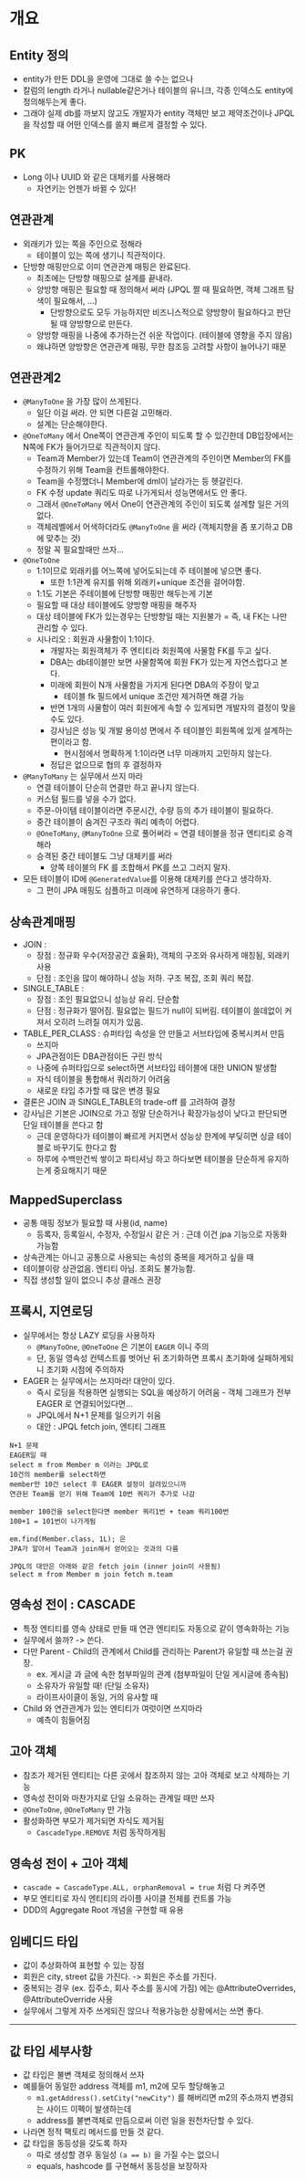 # 개요

## Entity 정의

* entity가 만든 DDL을 운영에 그대로 쓸 수는 없으나
* 칼럼의 length 라거나 nullable같은거나 테이블의 유니크, 각종 인덱스도 entity에 정의해두는게 좋다.
* 그래야 실제 db를 까보지 않고도 개발자가 entity 객체만 보고 제약조건이나 JPQL을 작성할 때 어떤 인덱스를 쓸지 빠르게 결정할 수 있다.

## PK

* Long 이나 UUID 와 같은 대체키를 사용해라
  * 자연키는 언젠가 바뀔 수 있다!

## 연관관계

* 외래키가 있는 쪽을 주인으로 정해라
  * 테이블이 있는 쪽에 생기니 직관적이다.
* 단방향 매핑만으로 이미 연관관계 매핑은 완료된다.
  * 최초에는 단방향 매핑으로 설계를 끝내라.
  * 양방향 매핑은 필요할 때 정의해서 써라 (JPQL 짤 때 필요하면, 객체 그래프 탐색이 필요해서, ...)
    * 단방향으로도 모두 가능하지만 비즈니스적으로 양방향이 필요하다고 판단될 때 양방향으로 만든다.
  * 양방향 매핑을 나중에 추가하는건 쉬운 작업이다. (테이블에 영향을 주지 않음)
  * 왜냐하면 양방향은 연관관계 매핑, 무한 참조등 고려할 사항이 늘어나기 때문

## 연관관계2

* `@ManyToOne` 을 가장 많이 쓰게된다.
  * 일단 이걸 써라. 안 되면 다른걸 고민해라.
  * 설계는 단순해야한다.
* `@OneToMany` 에서 One쪽이 연관관계 주인이 되도록 할 수 있긴한데 DB입장에서는 N쪽에 FK가 들어가므로 직관적이지 않다.
  * Team과 Member가 있는데 Team이 연관관계의 주인이면 Member의 FK를 수정하기 위해 Team을 컨트롤해야한다.
  * Team을 수정했더니 Member에 dml이 날라가는 등 헷갈린다.
  * FK 수정 update 쿼리도 따로 나가게되서 성능면에서도 안 좋다.
  * 그래서 `@OneToMany` 에서 One이 연관관계의 주인이 되도록 설계할 일은 거의 없다.
  * 객체레벨에서 어색하더라도 `@ManyToOne` 을 써라 (객체지향을 좀 포기하고 DB에 맞추는 것)
  * 정말 꼭 필요할때만 쓰자...
* `@OneToOne`
  * 1:1이므로 외래키를 어느쪽에 넣어도되는데 주 테이블에 넣으면 좋다.
    * 또한 1:1관계 유지를 위해 외래키+unique 조건을 걸어야함.
  * 1:1도 기본은 주테이블에 단방향 매핑만 해두는게 기본
  * 필요할 때 대상 테이블에도 양방향 매핑을 해주자
  * 대상 테이블에 FK가 있는경우는 단방향일 때는 지원불가 = 즉, 내 FK는 나만 관리할 수 있다.
  * 시나리오 : 회원과 사물함이 1:1이다.
    * 개발자는 회원객체가 주 엔티티라 회원쪽에 사물함 FK를 두고 싶다.
    * DBA는 db테이블만 보면 사물함쪽에 회원 FK가 있는게 자연스럽다고 본다.
    * 미래에 회원이 N개 사물함을 가지게 된다면 DBA의 주장이 맞고
      * 테이블 fk 필드에서 unique 조건만 제거하면 해결 가능
    * 반면 1개의 사물함이 여러 회원에게 속할 수 있게되면 개발자의 결정이 맞을 수도 있다.
    * 강사님은 성능 및 개발 용이성 면에서 주 테이블인 회원쪽에 있게 설계하는 편이라고 함.
      * 현시점에서 명확하게 1:1이라면 너무 미래까지 고민하지 않는다.
    * 정답은 없으므로 협의 후 결정하자
* `@ManyToMany` 는 실무에서 쓰지 마라
  * 연결 테이블이 단순히 연결만 하고 끝나지 않는다.
  * 커스텀 필드를 넣을 수가 없다.
  * 주문-아이템 테이블이라면 주문시간, 수량 등의 추가 테이블이 필요하다.
  * 중간 테이블이 숨겨진 구조라 쿼리 예측이 어렵다.
  * `@OneToMany`, `@ManyToOne` 으로 풀어써라 = 연결 테이블을 정규 엔티티로 승격해라
  * 승격된 중간 테이블도 그냥 대체키를 써라
    * 양쪽 테이블의 FK 를 조합해서 PK를 쓰고 그러지 말자.
* 모든 테이블이 ID에 `@GeneratedValue`를 이용해 대체키를 쓴다고 생각하자.
  * 그 편이 JPA 매핑도 심플하고 미래에 유연하게 대응하기 좋다.

## 상속관계매핑

* JOIN : 
  * 장점 : 정규화 우수(저장공간 효율화), 객체의 구조와 유사하게 매칭됨, 외래키 사용
  * 단점 : 조인을 많이 해야하니 성능 저하. 구조 복잡, 조회 쿼리 복잡.
* SINGLE_TABLE : 
  * 장점 : 조인 필요없으니 성능상 유리. 단순함 
  * 단점 : 정규화가 떨어짐. 필요없는 필드가 null이 되버림. 테이블이 쓸데없이 커져서 오히려 느려질 여지가 있음.
* TABLE_PER_CLASS : 슈퍼타입 속성을 안 만들고 서브타입에 중복시켜서 만듬
  * 쓰지마
  * JPA관점이든 DBA관점이든 구린 방식
  * 나중에 슈퍼타입으로 select하면 서브타입 테이블에 대한 UNION 발생함
  * 자식 테이블을 통합해서 쿼리하기 어려움
  * 새로운 타입 추가할 때 많은 변경 필요
* 결론은 JOIN 과 SINGLE_TABLE의 trade-off 를 고려하여 결정
* 강사님은 기본은 JOIN으로 가고 정말 단순하거나 확장가능성이 낮다고 판단되면 단일 테이블을 쓴다고 함
  * 근데 운영하다가 테이블이 빠르게 커지면서 성능상 한계에 부딪히면 싱글 테이블로 바꾸기도 한다고 함
  * 하루에 수백만건씩 쌓이고 파티셔닝 하고 하다보면 테이블을 단순하게 유지하는게 중요해지기 때문


## MappedSuperclass

* 공통 매핑 정보가 필요할 때 사용(id, name)
  * 등록자, 등록일시, 수정자, 수정일시 같은 거 : 근데 이건 jpa 기능으로 자동화 가능함
* 상속관계는 아니고 공통으로 사용되는 속성의 중복을 제거하고 싶을 때
* 테이블이랑 상관없음. 엔티티 아님. 조회도 불가능함.
* 직접 생성할 일이 없으니 추상 클래스 권장

## 프록시, 지연로딩

* 실무에서는 항상 LAZY 로딩을 사용하자
  * `@ManyToOne`, `@OneToOne` 은 기본이 `EAGER` 이니 주의
  * 단, 동일 영속성 컨텍스트를 벗어난 뒤 초기화하면 프록시 초기화에 실패하게되니 초기화 시점에 주의하자
* EAGER 는 실무에서는 쓰지마라! 대안이 있다.
  * 즉시 로딩을 적용하면 실행되는 SQL을 예상하기 어려움 - 객체 그래프가 전부 EAGER 로 연결되어있다면...
  * JPQL에서 N+1 문제를 일으키기 쉬움
  * 대안 : JPQL fetch join, 엔티티 그래프

```
N+1 문제
EAGER일 때 
select m from Member m 이라는 JPQL로
10건의 member를 select하면 
member만 10건 select 후 EAGER 설정이 걸려있으니까
연관된 Team을 얻기 위해 Team에 10번 쿼리가 추가로 나감

member 100건을 select한다면 member 쿼리1번 + team 쿼리100번
100+1 = 101번이 나가게됨

em.find(Member.class, 1L); 은
JPA가 알아서 Team과 join해서 얻어오는 것과의 다름

JPQL의 대안은 아래와 같은 fetch join (inner join이 사용됨)
select m from Member m join fetch m.team
```

## 영속성 전이 : CASCADE

* 특정 엔티티를 영속 상태로 만들 때 연관 엔티티도 자동으로 같이 영속화하는 기능
* 실무에서 쓸까? -> 쓴다.
* 다만 Parent - Child의 관계에서 Child를 관리하는 Parent가 유일할 때 쓰는걸 권장.
  * ex. 게시글 과 글에 속한 첨부파일의 관계 (첨부파일이 단일 게시글에 종속됨)
  * 소유자가 유일할 때! (단일 소유자)
  * 라이프사이클이 동일, 거의 유사할 때
* Child 와 연관관계가 있는 엔티티가 여럿이면 쓰지마라
  * 예측이 힘들어짐

## 고아 객체

* 참조가 제거된 엔티티는 다른 곳에서 참조하지 않는 고아 객체로 보고 삭제하는 기능
* 영속성 전이와 마찬가지로 단일 소유하는 관계일 때만 쓰자
* `@OneToOne`, `@OneToMany` 만 가능
* 활성화하면 부모가 제거되면 자식도 제거됨
  * `CascadeType.REMOVE` 처럼 동작하게됨

## 영속성 전이 + 고아 객체

* `cascade = CascadeType.ALL, orphanRemoval = true` 처럼 다 켜주면
* 부모 엔티티로 자식 엔티티의 라이플 사이클 전체를 컨트롤 가능
* DDD의 Aggregate Root 개념을 구현할 때 유용 

## 임베디드 타입

* 값이 추상화하여 표현할 수 있는 장점
* 회원은 city, street 값을 가진다. -> 회원은 주소를 가진다.
* 중복되는 경우 (ex. 집주소, 회사 주소를 동시에 가짐) 에는 @AttributeOverrides, @AttributeOverride 사용
* 실무에서 그렇게 자주 쓰게되진 않으나 적용가능한 상황에서는 쓰면 좋다.

---

## 값 타입 세부사항

* 값 타입은 불변 객체로 정의해서 쓰자
* 예를들어 동일한 address 객체를 m1, m2에 모두 할당해놓고
  * `m1.getAddress().setCity("newCity")` 를 해버리면 m2의 주소까지 변경되는 사이드 이펙이 발생하는데
  * address를 불변객체로 만듬으로써 이런 일을 원천차단할 수 있다.
* 나라면 정적 팩토리 메서드를 만들 것 같다.
* 값 타입을 동등성을 갖도록 하자
  * 따로 생성할 경우 동일성 `(a == b)` 을 가질 수는 없으니
  * equals, hashcode 를 구현해서 동등성을 보장하자